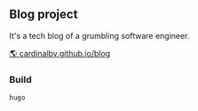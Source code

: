 ## Blog project

It's a tech blog of a grumbling software engineer.

[🌎 cardinalby.github.io/blog](https://cardinalby.github.io/blog/)

### Build

```bash
hugo
```